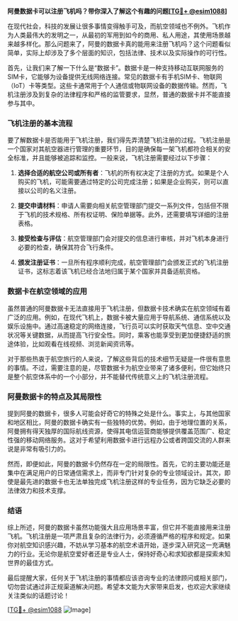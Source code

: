 **阿曼数据卡可以注册飞机吗？带你深入了解这个有趣的问题[[TG💪+ @esim1088](https://t.me/s/esim1088)]**

在现代社会，科技的发展让很多事情变得触手可及，而航空领域也不例外。飞机作为人类最伟大的发明之一，从最初的军用到如今的商用、私人用途，其使用场景越来越多样化。那么问题来了，阿曼的数据卡真的能用来注册飞机吗？这个问题看似简单，实际上却涉及了多个层面的知识，包括法律、技术以及实际操作的可行性。

首先，让我们来了解一下什么是“数据卡”。数据卡是一种支持移动互联网服务的SIM卡，它能够为设备提供无线网络连接。常见的数据卡有手机SIM卡、物联网（IoT）卡等类型。这些卡通常用于个人通信或物联网设备的数据传输。然而，飞机注册涉及到复杂的法律程序和严格的监管要求，显然，普通的数据卡并不能直接参与其中。

### 飞机注册的基本流程

要了解数据卡是否能用于飞机注册，我们得先弄清楚飞机注册的过程。飞机注册是一个国家对其航空器进行管理的重要环节，目的是确保每一架飞机都符合相关的安全标准，并且能够被追踪和监控。一般来说，飞机注册需要经过以下步骤：

1. **选择合适的航空公司或所有者**：飞机的所有权决定了注册的方式。如果是个人购买的飞机，可能需要通过特定的公司完成注册；如果是企业购买，则可以直接以公司的名义注册。
   
2. **提交申请材料**：申请人需要向相关航空管理部门提交一系列文件，包括但不限于飞机的技术规格、所有权证明、保险单据等。此外，还需要填写详细的注册表格。

3. **接受检查与评估**：航空管理部门会对提交的信息进行审核，并对飞机本身进行必要的检查，确保其符合飞行条件。

4. **颁发注册证书**：一旦所有程序顺利完成，航空管理部门会颁发正式的飞机注册证书，这标志着该飞机已经合法地归属于某个国家并具备适航资格。

### 数据卡在航空领域的应用

虽然普通的阿曼数据卡无法直接用于飞机注册，但数据卡技术确实在航空领域有着广泛的应用。例如，在现代飞机上，数据卡被大量应用于导航系统、通信系统以及娱乐设施中。通过高速稳定的网络连接，飞行员可以实时获取天气信息、空中交通状况等关键数据，从而提高飞行安全性。同时，乘客也能享受到更加便捷舒适的旅途体验，比如观看在线视频、浏览新闻资讯等。

对于那些热衷于航空旅行的人来说，了解这些背后的技术细节无疑是一件很有意思的事情。不过，需要注意的是，尽管数据卡为航空业带来了诸多便利，但它始终只是整个航空体系中的一个小部分，并不能替代传统意义上的飞机注册流程。

### 阿曼数据卡的特点及其局限性

提到阿曼的数据卡，很多人可能会好奇它的特殊之处是什么。事实上，与其他国家和地区相比，阿曼的数据卡确实有一些独特的优势。例如，由于地理位置的关系，阿曼拥有得天独厚的国际航线资源，使得其电信运营商能够提供覆盖范围广、稳定性强的移动网络服务。这对于希望利用数据卡进行远程办公或者跨国交流的人群来说是非常有吸引力的。

然而，即便如此，阿曼的数据卡仍然存在一定的局限性。首先，它的主要功能还是集中在满足用户的日常通信需求上，而非专门针对复杂的专业领域设计。其次，即使是最先进的数据卡也无法单独完成飞机注册这样的专业任务，因为它缺乏必要的法律效力和技术支撑。

### 结语

综上所述，阿曼的数据卡虽然功能强大且应用场景丰富，但它并不能直接用来注册飞机。飞机注册是一项严肃且复杂的法律行为，必须遵循严格的程序和规定。如果你对航空知识感兴趣，不妨从学习基本的航空术语开始，逐步深入研究这一充满魅力的行业。无论你是航空爱好者还是专业人士，保持好奇心和求知欲都是探索未知世界的最佳方式。

最后提醒大家，任何关于飞机注册的事情都应该咨询专业的法律顾问或相关部门，切勿尝试通过非正规渠道解决问题。希望本文能为大家带来启发，也欢迎大家继续关注类似的话题讨论！

[[TG💪+ @esim1088](https://t.me/s/esim1088) ![Image](https://i.postimg.cc/4NQfJmqS/Snipaste-2025-05-13-00-14-12.png)]